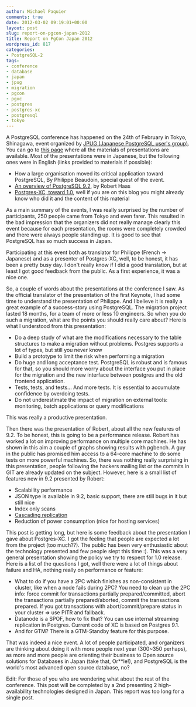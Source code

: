 ```yaml
---
author: Michael Paquier
comments: true
date: 2012-03-02 09:19:01+00:00
layout: post
slug: report-on-pgcon-japan-2012
title: Report on PgCon Japan 2012
wordpress_id: 817
categories:
- PostgreSQL-2
tags:
- conference
- database
- japan
- jpug
- migration
- pgcon
- pgxc
- postgres
- postgres-xc
- postgresql
- tokyo
---
```


A PostgreSQL conference has happened on the 24th of February in Tokyo, Shinagawa, event organized by [JPUG (Japanese PostgreSQL user's group)](http://www.postgresql.jp/). You can go to [this page](http://www.postgresql.jp/events/pgcon2012) where all the materials of presentations are available. Most of the presentations were in Japanese, but the following ones were in English (links provided to materials if possible):

  * How a large organisation moved its critical application toward PostgreSQL, By Philippe Beaudoin, special quest of the event.
  * [An overview of PostgreSQL 9.2](http://www.postgresql.jp/events/pgcon2012/docs/k2.pdf), by Robert Haas
  * [Postgres-XC, toward 1.0](http://www.postgresql.jp/events/pgcon2012/docs/a2.pdf), well if you are on this blog you might already know who did it and the content of this material

As a main summary of the events, I was really surprised by the number of participants, 250 people came from Tokyo and even farer. This resulted in the bad impression that the organizers did not really manage clearly this event because for each presentation, the rooms were completely crowded and there were always people standing up. It is good to see that PostgreSQL has so much success in Japan.

Participating at this event both as translator for Philippe (French -> Japanese) and as a presenter of Postgres-XC, well, to be honest, it has been a pretty busy day. I don't really know if I did a good translation, but at least I got good feedback from the public. As a first experience, it was a nice one.

So, a couple of words about the presentations at the conference I saw. As the official translator of the presentation of the first Keynote, I had some time to understand the presentation of Philippe. And I believe it is really a great example of a success-story using PostgreSQL. The migration project lasted 18 months, for a team of more or less 10 engineers. So when you do such a migration, what are the points you should really care about? Here is what I understood from this presentation:

  * Do a deep study of what are the modifications necessary to the table structures to make a migration without problems. Postgres supports a lot of types, but still you never know
  * Build a prototype to limit the risk when performing a migration
  * Do huge and long acceptance test. PostgreSQL is robust and is famous for that, so you should more worry about the interface you put in place for the migration and the new interface between postgres and the old frontend application.
  * Tests, tests, and tests... And more tests. It is essential to accumulate confidence by overdoing tests.
  * Do not underestimate the impact of migration on external tools: monitoring, batch applications or query modifications

This was really a productive presentation.

Then there was the presentation of Robert, about all the new features of 9.2. To be honest, this is going to be a performance release. Robert has worked a lot on improving performance on multiple core machines. He has shown in this aim a couple of graphs showing results with pgbench. A guy in the public has promised him access to a 64-core machine to do some tests on more powerful machines. So, there was nothing really surprising in this presentation, people following the hackers mailing list or the commits in GIT are already updated on the subject. However, here is a small list of features new in 9.2 presented by Robert:

  * Scalability performance
  * JSON type is available in 9.2, basic support, there are still bugs in it but still nice
  * Index only scans
  * [Cascading replication](http://michael.otacoo.com/postgresql-2/cascading-replication-in-postgresql/)
  * Reduction of power consumption (nice for hosting services)

This post is getting long, but here is some feedback about the presentation I gave about Postgres-XC. I got the feeling that people are expected a lot from the project (too much??). The public has been very enthusiastic about the technology presented and few people slept this time :). This was a very general presentation showing the policy we try to respect for 1.0 release. Here is a list of the questions I got, well there were a lot of things about failure and HA, nothing really on performance or feature:

  * What to do if you have a 2PC which finishes as non-consistent in cluster, like when a node fails during 2PC? You need to clean up the 2PC info: force commit for transactions partially prepared/committed, abort the transactions partially prepared/aborted, commit the transactions prepared. If you got transactions with abort/commit/prepare status in your cluster => use PITR and fallback.
  * Datanode is a SPOF, how to fix that? You can use internal streaming replication in Postgres. Current code of XC is based on Postgres 9.1.
  * And for GTM? There is a GTM-Standby feature for this purpose.

That was indeed a nice event. A lot of people participated, and organizers are thinking about doing it with more people next year (300~350 perhaps), as more and more people are orienting their business to Open source solutions for Databases in Japan (take that, Or**le!), and PostgreSQL is the world's most advanced open source database, no?

Edit: For those of you who are wondering what about the rest of the conference. This post will be completed by a 2nd presenting 2 high-availability technologies designed in Japan. This report was too long for a single post.
